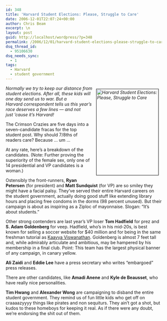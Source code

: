 ```yaml
---
id: 348
title: 'Harvard Student Elections: Please, Struggle to Care'
date: 2006-12-01T22:07:24+00:00
author: Chris Beam
excerpt: \n
layout: post
guid: http://localhost/wordpress/?p=348
permalink: /2006/12/01/harvard-student-elections-please-struggle-to-care/
dsq_thread_id:
  - 95106630
dsq_needs_sync:
  - 1
tags:
  - Harvard
  - student government
---
```

_<img width="200" vspace="10" hspace="10" height="278" border="1" align="right" src="http://www.ivygateblog.com/wp-content/uploads/2006/12/reese3.jpg" alt="Harvard Student Elections: Please, Struggle to Care" />Normally we try to keep our distance from student elections. After all, these kids will one day send us to war.&nbsp;But a Harvard&nbsp;correspondent tells us this year&#8217;s race deserves a few lines &#8212;&nbsp;and not just&nbsp;&#8217;cause it&#8217;s Harvard!_

The Crimson Crazies are five days into a seven-candidate fracas for the top student post.&nbsp;Why should 7/8ths of readers care? Because &#8230; um &#8230;

At any rate, here&#8217;s a breakdown of the candidates. (Note: Further proving the superiority of the female sex, only one of 14 presidential and VP candidates is a woman.)

Ostensibly the front-runners, **Ryan Petersen** (for president) and **Matt Sundquist** (for VP) are so smiley they might have a facial palsy. They&#8217;ve served their entire Harvard careers on the student government, actually doing good stuff like extending library hours and placing free condoms in the dorms (98 percent unused). But their campaign is about as inspiring as a Ziploc of mayonnaise. Slogan: &#8220;It&#8217;s about students.&#8221;

Other strong contenders are last year&#8217;s VP loser **Tom Hadfield** for prez and **S. Adam Goldenberg** for veep. Hadfield, who&#8217;s in his mid-20s, is best known for selling a soccer website for $40 million and for being in the same freshman tutorial as [Kaavya Viswanathan](http://www.ivygateblog.com/tags/kaavya_viswanathan/). Goldenberg is almost 7 feet tall and, while admirably articulate and ambitious, may be hampered by his membership in a final club. Point: This team has the largest physical banner of any campaign, in canary yellow.

**Ali Zaidi** and **Eddie Lee** have a press secretary who writes &#8220;embargoed&#8221; press releases.

There are other candidates, like **Amadi Anene** and **Kyle de Beausset**, who have really nice personalities.

**Tim Hwang** and **Alexander Wong** are campaigning to disband the entire student government.&nbsp;They remind us of fun little kids who get off on craaaazyyyy things like pirates and non sequiturs. They ain&#8217;t got a shot, but kudos to these homeboys for keeping it real. As if there were any doubt, we&#8217;re endorsing the shit out of them.